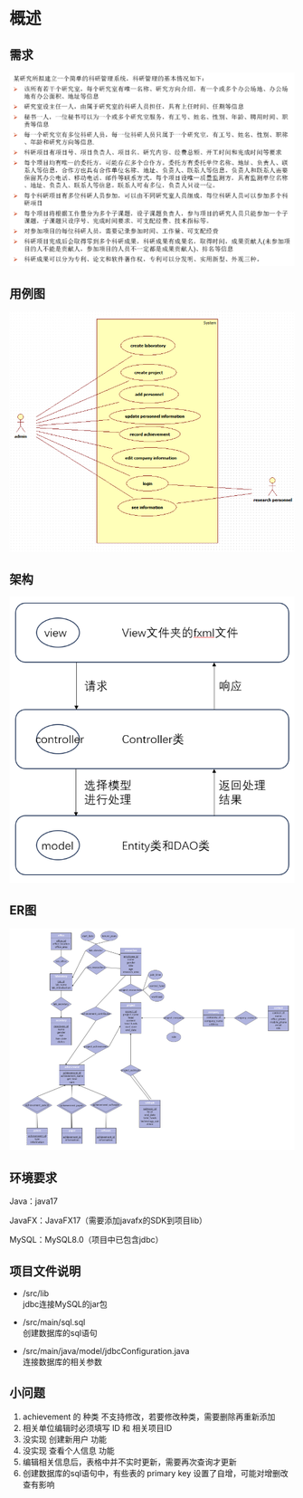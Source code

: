 # 概述

## 需求
![需求](/image/需求.png)

## 用例图
![用例](/image/useCase.png)

## 架构
![架构](/image/架构.png)

## ER图
![ER图](/image/ERD.png)

## 环境要求
Java：java17 

JavaFX：JavaFX17（需要添加javafx的SDK到项目lib） 

MySQL：MySQL8.0（项目中已包含jdbc）

## 项目文件说明
+ /src/lib  
jdbc连接MySQL的jar包

+ /src/main/sql.sql  
创建数据库的sql语句    

+ /src/main/java/model/jdbcConfiguration.java  
连接数据库的相关参数

## 小问题
1. achievement 的 种类 不支持修改，若要修改种类，需要删除再重新添加
2. 相关单位编辑时必须填写 ID 和 相关项目ID
3. 没实现 创建新用户 功能
4. 没实现 查看个人信息 功能
5. 编辑相关信息后，表格中并不实时更新，需要再次查询才更新
6. 创建数据库的sql语句中，有些表的 primary key 设置了自增，可能对增删改查有影响